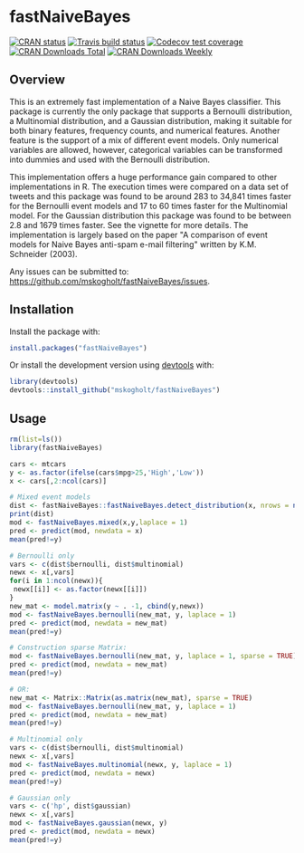 fastNaiveBayes
==============

[![CRAN status](https://www.r-pkg.org/badges/version/fastNaiveBayes)](https://cran.r-project.org/package=fastNaiveBayes) [![Travis build status](https://travis-ci.org/mskogholt/fastNaiveBayes.svg?branch=master)](https://travis-ci.org/mskogholt/fastNaiveBayes) [![Codecov test coverage](https://codecov.io/gh/mskogholt/fastNaiveBayes/branch/master/graph/badge.svg)](https://codecov.io/gh/mskogholt/fastNaiveBayes?branch=master) [![CRAN Downloads Total](http://cranlogs.r-pkg.org/badges/grand-total/fastNaiveBayes)](https://cran.r-project.org/package=fastNaiveBayes) [![CRAN Downloads Weekly](http://cranlogs.r-pkg.org/badges/last-week/fastNaiveBayes)](https://cran.r-project.org/package=fastNaiveBayes)

Overview
--------

This is an extremely fast implementation of a Naive Bayes classifier. This package is currently the only package that supports a Bernoulli distribution, a Multinomial distribution, and a Gaussian distribution, making it suitable for both binary features, frequency counts, and numerical features. Another feature is the support of a mix of different event models. Only numerical variables are allowed, however, categorical variables can be transformed into dummies and used with the Bernoulli distribution.

This implementation offers a huge performance gain compared to other implementations in R. The execution times were compared on a data set of tweets and this package was found to be around 283 to 34,841 times faster for the Bernoulli event models and 17 to 60 times faster for the Multinomial model. For the Gaussian distribution this package was found to be between 2.8 and 1679 times faster. See the vignette for more details. The implementation is largely based on the paper "A comparison of event models for Naive Bayes anti-spam e-mail filtering" written by K.M. Schneider (2003).

Any issues can be submitted to: <https://github.com/mskogholt/fastNaiveBayes/issues>.

Installation
------------

Install the package with:

``` r
install.packages("fastNaiveBayes")
```

Or install the development version using [devtools](https://github.com/hadley/devtools) with:

``` r
library(devtools)
devtools::install_github("mskogholt/fastNaiveBayes")
```

Usage
-----

``` r
rm(list=ls())
library(fastNaiveBayes)

cars <- mtcars
y <- as.factor(ifelse(cars$mpg>25,'High','Low'))
x <- cars[,2:ncol(cars)]

# Mixed event models
dist <- fastNaiveBayes::fastNaiveBayes.detect_distribution(x, nrows = nrow(x))
print(dist)
mod <- fastNaiveBayes.mixed(x,y,laplace = 1)
pred <- predict(mod, newdata = x)
mean(pred!=y)

# Bernoulli only
vars <- c(dist$bernoulli, dist$multinomial)
newx <- x[,vars]
for(i in 1:ncol(newx)){
 newx[[i]] <- as.factor(newx[[i]])
}
new_mat <- model.matrix(y ~ . -1, cbind(y,newx))
mod <- fastNaiveBayes.bernoulli(new_mat, y, laplace = 1)
pred <- predict(mod, newdata = new_mat)
mean(pred!=y)

# Construction sparse Matrix:
mod <- fastNaiveBayes.bernoulli(new_mat, y, laplace = 1, sparse = TRUE)
pred <- predict(mod, newdata = new_mat)
mean(pred!=y)

# OR:
new_mat <- Matrix::Matrix(as.matrix(new_mat), sparse = TRUE)
mod <- fastNaiveBayes.bernoulli(new_mat, y, laplace = 1)
pred <- predict(mod, newdata = new_mat)
mean(pred!=y)

# Multinomial only
vars <- c(dist$bernoulli, dist$multinomial)
newx <- x[,vars]
mod <- fastNaiveBayes.multinomial(newx, y, laplace = 1)
pred <- predict(mod, newdata = newx)
mean(pred!=y)

# Gaussian only
vars <- c('hp', dist$gaussian)
newx <- x[,vars]
mod <- fastNaiveBayes.gaussian(newx, y)
pred <- predict(mod, newdata = newx)
mean(pred!=y)
```
